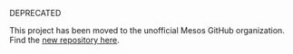 DEPRECATED

This project has been moved to the unofficial Mesos GitHub organization. Find the [new repository here](https://github.com/mesos/mesos-rxjava).

